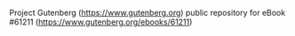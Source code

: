 Project Gutenberg (https://www.gutenberg.org) public repository for eBook #61211 (https://www.gutenberg.org/ebooks/61211)
